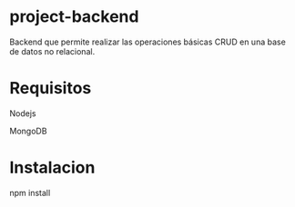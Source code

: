 # project-backend
Backend que permite realizar las operaciones básicas CRUD en una base de datos no relacional.

# Requisitos
Nodejs

MongoDB

# Instalacion
npm install
